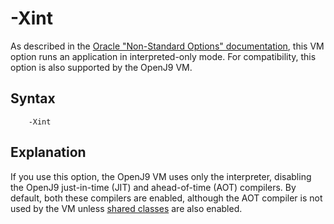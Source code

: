 <!--
* Copyright (c) 2017, 2019 IBM Corp. and others
*
* This program and the accompanying materials are made
* available under the terms of the Eclipse Public License 2.0
* which accompanies this distribution and is available at
* https://www.eclipse.org/legal/epl-2.0/ or the Apache
* License, Version 2.0 which accompanies this distribution and
* is available at https://www.apache.org/licenses/LICENSE-2.0.
*
* This Source Code may also be made available under the
* following Secondary Licenses when the conditions for such
* availability set forth in the Eclipse Public License, v. 2.0
* are satisfied: GNU General Public License, version 2 with
* the GNU Classpath Exception [1] and GNU General Public
* License, version 2 with the OpenJDK Assembly Exception [2].
*
* [1] https://www.gnu.org/software/classpath/license.html
* [2] http://openjdk.java.net/legal/assembly-exception.html
*
* SPDX-License-Identifier: EPL-2.0 OR Apache-2.0 OR GPL-2.0 WITH
* Classpath-exception-2.0 OR LicenseRef-GPL-2.0 WITH Assembly-exception
-->

# -Xint

As described in the [Oracle "Non-Standard Options" documentation](https://docs.oracle.com/javase/8/docs/technotes/tools/unix/java.html#BABHDABI), this VM option runs an application in interpreted-only mode. For compatibility, this option is also supported by the OpenJ9 VM.

## Syntax

        -Xint

## Explanation

If you use this option, the OpenJ9 VM uses only the interpreter, disabling the OpenJ9 just-in-time (JIT) and ahead-of-time (AOT) compilers. By default, both these compilers are enabled, although the AOT compiler is not used by the VM unless [shared classes](xshareclasses.md) are also enabled.



<!-- ==== END OF TOPIC ==== xint.md ==== -->
